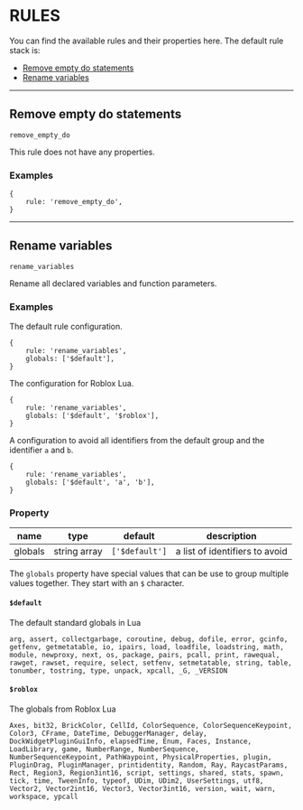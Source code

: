 # RULES

You can find the available rules and their properties here. The default rule stack is:

  - [Remove empty do statements](#remove-empty-do-statements)
  - [Rename variables](#rename-variables)

---

## Remove empty do statements
```remove_empty_do```

This rule does not have any properties.

### Examples
```json5
{
    rule: 'remove_empty_do',
}
```

---

## Rename variables
```rename_variables```

Rename all declared variables and function parameters.

### Examples
The default rule configuration.
```json5
{
    rule: 'rename_variables',
    globals: ['$default'],
}
```
The configuration for Roblox Lua.
```json5
{
    rule: 'rename_variables',
    globals: ['$default', '$roblox'],
}
```
A configuration to avoid all identifiers from the default group and the identifier `a` and `b`.
```json5
{
    rule: 'rename_variables',
    globals: ['$default', 'a', 'b'],
}
```

### Property
| name | type | default | description |
| --- | --- | --- | --- |
| globals | string array | `['$default']` | a list of identifiers to avoid |

The `globals` property have special values that can be use to group multiple values together. They start with an `$` character.

#### `$default`
The default standard globals in Lua
```
arg, assert, collectgarbage, coroutine, debug, dofile, error, gcinfo, getfenv, getmetatable, io, ipairs, load, loadfile, loadstring, math, module, newproxy, next, os, package, pairs, pcall, print, rawequal, rawget, rawset, require, select, setfenv, setmetatable, string, table, tonumber, tostring, type, unpack, xpcall, _G, _VERSION
```

#### `$roblox`
The globals from Roblox Lua
```
Axes, bit32, BrickColor, CellId, ColorSequence, ColorSequenceKeypoint, Color3, CFrame, DateTime, DebuggerManager, delay, DockWidgetPluginGuiInfo, elapsedTime, Enum, Faces, Instance, LoadLibrary, game, NumberRange, NumberSequence, NumberSequenceKeypoint, PathWaypoint, PhysicalProperties, plugin, PluginDrag, PluginManager, printidentity, Random, Ray, RaycastParams, Rect, Region3, Region3int16, script, settings, shared, stats, spawn, tick, time, TweenInfo, typeof, UDim, UDim2, UserSettings, utf8, Vector2, Vector2int16, Vector3, Vector3int16, version, wait, warn, workspace, ypcall
```
